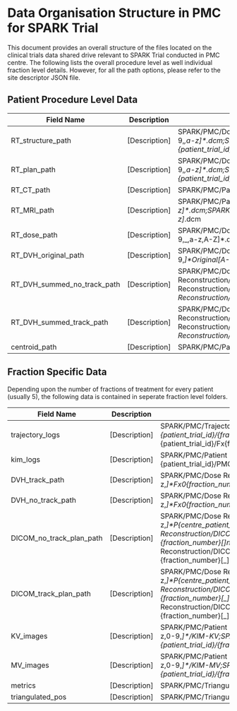 # Data Organisation Structure in PMC for SPARK Trial

This document provides an overall structure of the files located on the clinical trials data shared drive relevant to SPARK Trial conducted in PMC centre. The following lists the overall procedure level as well individual fraction level details. However, for all the path options, please refer to the site descriptor JSON file.

## Patient Procedure Level Data

| Field Name | Description | Path | Remarks |
| --- | --- | --- | --- |
| RT_structure_path | [Description] | SPARK/PMC/Dose Reconstruction/Dose/PAT{centre_patient_no:02d}/Original Plan/RS[.,0-9,_,a-z]*.dcm;SPARK/PMC/Patient Plans/{patient_trial_id}/{patient_trial_id}/RS[_,0-9]*{patient_trial_id}_DEIDENT_[0-9]*.dcm | |
| RT_plan_path | [Description] | SPARK/PMC/Dose Reconstruction/Dose/PAT{centre_patient_no:02d}/Original Plan/RP[.,0-9,_,a-z]*.dcm;SPARK/PMC/Patient Plans/{patient_trial_id}/{patient_trial_id}/RP[_,0-9]*{patient_trial_id}_DEIDENT_[0-9]*.dcm | |
| RT_CT_path | [Description] | SPARK/PMC/Patient Plans/{patient_trial_id}::containing CT[0-9,_,a-z]*.dcm | |
| RT_MRI_path | [Description] | SPARK/PMC/Patient Plans/{patient_trial_id}/{patient_trial_id}::containing MR[0-9,_,a-z]*.dcm;SPARK/PMC/Patient Plans/{patient_trial_id}/^[0-9,_,-]*$::containing MR[0-9,_,a-z]*.dcm | |
| RT_dose_path | [Description] | SPARK/PMC/Dose Reconstruction/Dose/PAT{centre_patient_no:02d}/Original Plan/RD[.,0-9,_,a-z,A-Z]*.dcm | |
| RT_DVH_original_path | [Description] | SPARK/PMC/Dose Reconstruction/DVH/PAT{centre_patient_no:02d}/[A-Z,a-z,0-9,_]*Original[A-Z,a-z,_]*.txt | |
| RT_DVH_summed_no_track_path | [Description] | SPARK/PMC/Dose Reconstruction/DVH/PAT{centre_patient_no:02d}/NoTracking_PlanSum.txt;SPARK/PMC/Dose Reconstruction/DVH/PAT{centre_patient_no:02d}/PlanSum[_]*NoTracking.txt;SPARK/PMC/Dose Reconstruction/DVH/PAT{centre_patient_no:02d}/[_,0-9,a-z]*NoTrackingSum.txt | |
| RT_DVH_summed_track_path | [Description] | SPARK/PMC/Dose Reconstruction/DVH/PAT{centre_patient_no:02d}/Tracking_PlanSum.txt;SPARK/PMC/Dose Reconstruction/DVH/PAT{centre_patient_no:02d}/PlanSum[_]*Tracking.txt;SPARK/PMC/Dose Reconstruction/DVH/PAT{centre_patient_no:02d}/[_,0-9,a-z]*TrackingSum.txt | |
| centroid_path | [Description] | SPARK/PMC/Patient Files/PAT{centre_patient_no:02d} - {patient_trial_id}/Centroid.txt | |

## Fraction Specific Data

Depending upon the number of fractions of treatment for every patient (usually 5), the following data is contained in seperate fraction level folders.

| Field Name | Description | Path | Remarks |
| --- | --- | --- | --- |
| trajectory_logs | [Description] | SPARK/PMC/Trajectory Logs/PAT{centre_patient_no:02d}[ ,-]*{patient_trial_id}/{fraction_name};SPARK/PMC/Trajectory Logs/Pat{centre_patient_no:02d}[ ,-]*{patient_trial_id}/Fx{fraction_number:02d} | |
| kim_logs | [Description] | SPARK/PMC/Patient Measured Motion/PMC_PAT{centre_patient_no:02d} - {patient_trial_id}/PMC_PAT{centre_patient_no:02d}[-,_, ]*{patient_trial_id}_{fraction_name} | |
| DVH_track_path | [Description] | SPARK/PMC/Dose Reconstruction/DVH/PAT{centre_patient_no:02d}/[0-9,a-z,_]*Fx0{fraction_number}[_]*Tracking.txt | |
| DVH_no_track_path | [Description] | SPARK/PMC/Dose Reconstruction/DVH/PAT{centre_patient_no:02d}/[0-9,a-z,_]*Fx0{fraction_number}[_]*No[_, ]*Tracking.txt | |
| DICOM_no_track_plan_path | [Description] | SPARK/PMC/Dose Reconstruction/DICOM/PAT{centre_patient_no:02d}/Fx0{fraction_number}/[a-z,_]*P{centre_patient_no:02d}[_]*F[x,0]*{fraction_number}[_]no[a-z,_]*.dcm;SPARK/PMC/Dose Reconstruction/DICOM/PAT{centre_patient_no:02d}/[a-z,_]*P{centre_patient_no:02d}[_]*F[x,0]*{fraction_number}[_]no[_,a-z]*.dcm;SPARK/PMC/Dose Reconstruction/DICOM/PAT{centre_patient_no:02d}/[a-z,_]*P{centre_patient_no:02d}[_]*F[x,0]*{fraction_number}[_]woKIM.dcm | |
| DICOM_track_plan_path | [Description] | SPARK/PMC/Dose Reconstruction/DICOM/PAT{centre_patient_no:02d}/Fx0{fraction_number}/[a-z,_]*P{centre_patient_no:02d}[_]*F[x,0]*{fraction_number}[_]track[a-z,_]*.dcm;SPARK/PMC/Dose Reconstruction/DICOM/PAT{centre_patient_no:02d}/[a-z,_]*P{centre_patient_no:02d}[_]*F[x,0]*{fraction_number}[_]track[a-z]*.dcm;SPARK/PMC/Dose Reconstruction/DICOM/PAT{centre_patient_no:02d}/[a-z,_]*P{centre_patient_no:02d}[_]*F[x,0]*{fraction_number}[_]wKIM.dcm | |
| KV_images | [Description] | SPARK/PMC/Patient Images/PAT{centre_patient_no:02d} - {patient_trial_id}/{fraction_name}/[a-z,0-9,_]*/KIM-KV;SPARK/PMC/Patient Images/PAT{centre_patient_no:02d} - {patient_trial_id}/{fraction_name}/[a-z,0-9,_]*/[a-z,0-9,_]*/KIM-KV | |
| MV_images | [Description] | SPARK/PMC/Patient Images/PAT{centre_patient_no:02d} - {patient_trial_id}/{fraction_name}/[a-z,0-9,_]*/KIM-MV;SPARK/PMC/Patient Images/PAT{centre_patient_no:02d} - {patient_trial_id}/{fraction_name}/[a-z,0-9,_]*/[a-z,0-9,_]*/KIM-MV | |
| metrics | [Description] | SPARK/PMC/Triangulation/PAT{centre_patient_no:02d}/{fraction_name}/'Metrics.xls | |
| triangulated_pos | [Description] | SPARK/PMC/Triangulation/PAT{centre_patient_no:02d}/{fraction_name}/'TriangulatedPositions.xls | |
